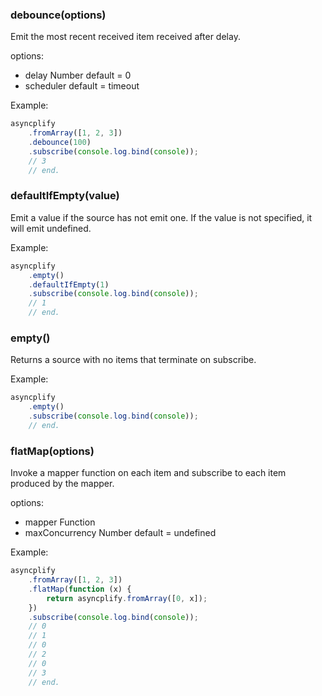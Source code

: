 ### debounce(options)
Emit the most recent received item received after delay. 

options:
- delay Number default = 0
- scheduler default = timeout

Example:
```js
asyncplify
	.fromArray([1, 2, 3])
	.debounce(100)
	.subscribe(console.log.bind(console));
	// 3
	// end.
```

### defaultIfEmpty(value)
Emit a value if the source has not emit one.
If the value is not specified, it will emit undefined.

Example:
```js
asyncplify
	.empty()
	.defaultIfEmpty(1)
	.subscribe(console.log.bind(console));
	// 1
	// end.
```

### empty()
Returns a source with no items that terminate on subscribe.

Example:
```js
asyncplify
	.empty()
	.subscribe(console.log.bind(console));
	// end.
```

### flatMap(options)
Invoke a mapper function on each item and subscribe to each item produced by the mapper.

options:
- mapper Function
- maxConcurrency Number default = undefined

Example:
```js
asyncplify
	.fromArray([1, 2, 3])
	.flatMap(function (x) {
		return asyncplify.fromArray([0, x]);
	})
	.subscribe(console.log.bind(console));
	// 0
	// 1
	// 0
	// 2
	// 0
	// 3
	// end.
```